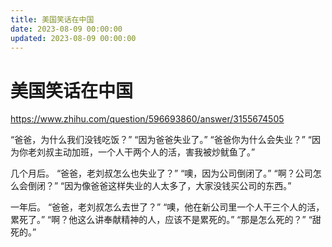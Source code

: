 ```yaml
---
title: 美国笑话在中国
date: 2023-08-09 00:00:00
updated: 2023-08-09 00:00:00
---
```


# 美国笑话在中国

https://www.zhihu.com/question/596693860/answer/3155674505

“爸爸，为什么我们没钱吃饭？”
“因为爸爸失业了。”
“爸爸你为什么会失业？”
“因为你老刘叔主动加班，一个人干两个人的活，害我被炒鱿鱼了。”

几个月后。
“爸爸，老刘叔怎么也失业了？”
“噢，因为公司倒闭了。”
“啊？公司怎么会倒闭？”
“因为像爸爸这样失业的人太多了，大家没钱买公司的东西。”

一年后。
“爸爸，老刘叔怎么去世了？”
“噢，他在新公司里一个人干三个人的活，累死了。”
“啊？他这么讲奉献精神的人，应该不是累死的。”
“那是怎么死的？”
“甜死的。”
